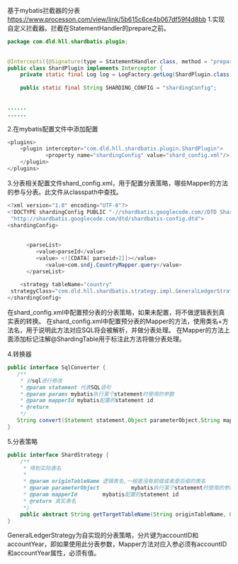 基于mybatis拦截器的分表
https://www.processon.com/view/link/5b615c6ce4b067df59f4d8bb
1.实现自定义拦截器。拦截在StatementHandler的prepare之前。
```java
package com.dld.hll.shardbatis.plugin;
 
 
@Intercepts({@Signature(type = StatementHandler.class, method = "prepare", args = {Connection.class, Integer.class})})
public class ShardPlugin implements Interceptor {
    private static final Log log = LogFactory.getLog(ShardPlugin.class);
 
    public static final String SHARDING_CONFIG = "shardingConfig";
 
 
......
......
```


2.在mybatis配置文件中添加配置
```java
<plugins>
    <plugin interceptor="com.dld.hll.shardbatis.plugin.ShardPlugin">
            <property name="shardingConfig" value="shard_config.xml"/>
    </plugin>
</plugins>
```

3.分表相关配置文件shard_config.xml，用于配置分表策略，哪些Mapper的方法的参与分表。此文件从classpath中查找。
```java
<?xml version="1.0" encoding="UTF-8"?>
<!DOCTYPE shardingConfig PUBLIC "-//shardbatis.googlecode.com//DTD Shardbatis 2.0//EN"
 "http://shardbatis.googlecode.com/dtd/shardbatis-config.dtd">
<shardingConfig>
 
 
      <parseList>
         <value>parseId</value>
         <value> <![CDATA[ parseid>2]]></value>
            <value>com.sndj.CountryMapper.query</value>
      </parseList>
 
    <strategy tableName="country"
 strategyClass="com.dld.hll.shardbatis.strategy.impl.GeneralLedgerStrategy"/>
</shardingConfig>
```

在shard_config.xml中配置预分表的分表策略，如果未配置，将不做逻辑表到真实表的转换。
在shard_config.xml中配置预分表的Mapper的方法，使用类名+方法名，用于说明此方法对应SQL将会被解析，并做分表处理。
在Mapper的方法上面添加标记注解@ShardingTable用于标注此方法将做分表处理。

 
4.转换器
```java
public interface SqlConverter {
   /**
    * 对sql进行修改
    * @param statement 代表SQL语句
    * @param params mybatis执行某个statement时使用的参数
    * @param mapperId mybatis配置的statement id
    * @return
    */
   String convert(Statement statement,Object parameterObject,String mapperId);
}
```


5.分表策略
```java
public interface ShardStrategy {
    /**
     * 得到实际表名
     *
     * @param originTableName 逻辑表名,一般是没有前缀或者是后缀的表名
     * @param parameterObject          mybatis执行某个statement时使用的参数
     * @param mapperId        mybatis配置的statement id
     * @return 真实表名
     */
    public abstract String getTargetTableName(String originTableName, Object parameterObject, String mapperId);
}
```


GeneralLedgerStrategy为自实现的分表策略，分片键为accountID和accountYear，即如果使用此分表参数，Mapper方法对应入参必须有accountID和accountYear属性，必须有值。
